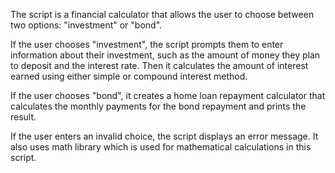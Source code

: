 The script is a financial calculator that allows the user to choose between two options: "investment" or "bond".

If the user chooses "investment", the script prompts them to enter information about their investment, such as the amount of money they plan to deposit and the interest rate. 
Then it calculates the amount of interest earned using either simple or compound interest method.

If the user chooses "bond", it creates a home loan repayment calculator that calculates the monthly payments for the bond repayment and prints the result.

If the user enters an invalid choice, the script displays an error message. It also uses math library which is used for mathematical calculations in this script.
